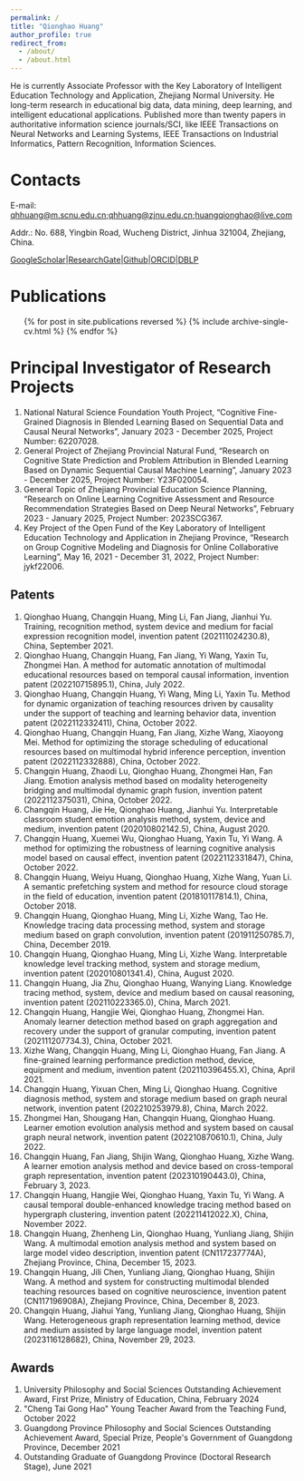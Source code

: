 ```yaml
---
permalink: /
title: "Qionghao Huang"
author_profile: true
redirect_from: 
  - /about/
  - /about.html
---
```


He is currently Associate Professor with the Key Laboratory of Intelligent Education Technology and Application, Zhejiang Normal University.
He long-term research in educational big data, data mining, deep learning, and intelligent educational applications. Published more than twenty papers in authoritative information science journals/SCI, like IEEE Transactions on Neural Networks and Learning Systems, IEEE Transactions on Industrial Informatics, Pattern Recognition, Information Sciences.


Contacts
======
E-mail: qhhuang@m.scnu.edu.cn;qhhuang@zjnu.edu.cn;huangqionghao@live.com

Addr.: No. 688, Yingbin Road, Wucheng District, Jinhua 321004, Zhejiang, China.

[GoogleScholar](https://scholar.google.com/citations?user=bdssb20AAAAJ)|[ResearchGate](https://www.researchgate.net/profile/Qionghao-Huang/)|[Github](https://github.com/qhhuang-ai)|[ORCID](https://orcid.org/0000-0002-5041-6093)|[DBLP](https://dblp.uni-trier.de/pid/234/8155.html)


Publications
======
  <ul>{% for post in site.publications reversed %}
    {% include archive-single-cv.html %}
  {% endfor %}</ul>

Principal Investigator of Research Projects
======

1. National Natural Science Foundation Youth Project, “Cognitive Fine-Grained Diagnosis in Blended Learning Based on Sequential Data and Causal Neural Networks”, January 2023 - December 2025, Project Number: 62207028.
1. General Project of Zhejiang Provincial Natural Fund, “Research on Cognitive State Prediction and Problem Attribution in Blended Learning Based on Dynamic Sequential Causal Machine Learning”, January 2023 - December 2025, Project Number: Y23F020054.
1. General Topic of Zhejiang Provincial Education Science Planning, “Research on Online Learning Cognitive Assessment and Resource Recommendation Strategies Based on Deep Neural Networks”, February 2023 - January 2025, Project Number: 2023SCG367.
1. Key Project of the Open Fund of the Key Laboratory of Intelligent Education Technology and Application in Zhejiang Province, “Research on Group Cognitive Modeling and Diagnosis for Online Collaborative Learning”, May 16, 2021 - December 31, 2022, Project Number: jykf22006.

Patents
------
1. Qionghao Huang, Changqin Huang, Ming Li, Fan Jiang, Jianhui Yu. Training, recognition method, system device and medium for facial expression recognition model, invention patent (202111024230.8), China, September 2021.
1. Qionghao Huang, Changqin Huang, Fan Jiang, Yi Wang, Yaxin Tu, Zhongmei Han. A method for automatic annotation of multimodal educational resources based on temporal causal information, invention patent (202210715895.1), China, July 2022.
1. Qionghao Huang, Changqin Huang, Yi Wang, Ming Li, Yaxin Tu. Method for dynamic organization of teaching resources driven by causality under the support of teaching and learning behavior data, invention patent (2022112332411), China, October 2022.
1. Qionghao Huang, Changqin Huang, Fan Jiang, Xizhe Wang, Xiaoyong Mei. Method for optimizing the storage scheduling of educational resources based on multimodal hybrid inference perception, invention patent (2022112332888), China, October 2022.
1. Changqin Huang, Zhaodi Lu, Qionghao Huang, Zhongmei Han, Fan Jiang. Emotion analysis method based on modality heterogeneity bridging and multimodal dynamic graph fusion, invention patent (2022112375031), China, October 2022.
1. Changqin Huang, Jie He, Qionghao Huang, Jianhui Yu. Interpretable classroom student emotion analysis method, system, device and medium, invention patent (202010802142.5), China, August 2020.
1. Changqin Huang, Xuemei Wu, Qionghao Huang, Yaxin Tu, Yi Wang. A method for optimizing the robustness of learning cognitive analysis model based on causal effect, invention patent (2022112331847), China, October 2022.
1. Changqin Huang, Weiyu Huang, Qionghao Huang, Xizhe Wang, Yuan Li. A semantic prefetching system and method for resource cloud storage in the field of education, invention patent (201810117814.1), China, October 2018.
1. Changqin Huang, Qionghao Huang, Ming Li, Xizhe Wang, Tao He. Knowledge tracing data processing method, system and storage medium based on graph convolution, invention patent (201911250785.7), China, December 2019.
1. Changqin Huang, Qionghao Huang, Ming Li, Xizhe Wang. Interpretable knowledge level tracking method, system and storage medium, invention patent (202010801341.4), China, August 2020.
1. Changqin Huang, Jia Zhu, Qionghao Huang, Wanying Liang. Knowledge tracing method, system, device and medium based on causal reasoning, invention patent (202110223365.0), China, March 2021.
1. Changqin Huang, Hangjie Wei, Qionghao Huang, Zhongmei Han. Anomaly learner detection method based on graph aggregation and recovery under the support of granular computing, invention patent (202111207734.3), China, October 2021.
1. Xizhe Wang, Changqin Huang, Ming Li, Qionghao Huang, Fan Jiang. A fine-grained learning performance prediction method, device, equipment and medium, invention patent (202110396455.X), China, April 2021.
1. Changqin Huang, Yixuan Chen, Ming Li, Qionghao Huang. Cognitive diagnosis method, system and storage medium based on graph neural network, invention patent (202210253979.8), China, March 2022.
1. Zhongmei Han, Shougang Han, Changqin Huang, Qionghao Huang. Learner emotion evolution analysis method and system based on causal graph neural network, invention patent (202210870610.1), China, July 2022.
1. Changqin Huang, Fan Jiang, Shijin Wang, Qionghao Huang, Xizhe Wang. A learner emotion analysis method and device based on cross-temporal graph representation, invention patent (202310190443.0), China, February 3, 2023.
1. Changqin Huang, Hangjie Wei, Qionghao Huang, Yaxin Tu, Yi Wang. A causal temporal double-enhanced knowledge tracing method based on hypergraph clustering, invention patent (202211412022.X), China, November 2022.
1. Changqin Huang, Zhenheng Lin, Qionghao Huang, Yunliang Jiang, Shijin Wang. A multimodal emotion analysis method and system based on large model video description, invention patent (CN117237774A), Zhejiang Province, China, December 15, 2023.
1. Changqin Huang, Jili Chen, Yunliang Jiang, Qionghao Huang, Shijin Wang. A method and system for constructing multimodal blended teaching resources based on cognitive neuroscience, invention patent (CN117196908A), Zhejiang Province, China, December 8, 2023.
1. Changqin Huang, Jiahui Yang, Yunliang Jiang, Qionghao Huang, Shijin Wang. Heterogeneous graph representation learning method, device and medium assisted by large language model, invention patent (2023116128682), China, November 29, 2023.

Awards
------
1. University Philosophy and Social Sciences Outstanding Achievement Award, First Prize, Ministry of Education, China, February 2024
1. "Cheng Tai Gong Hao" Young Teacher Award from the Teaching Fund, October 2022
1. Guangdong Province Philosophy and Social Sciences Outstanding Achievement Award, Special Prize, People's Government of Guangdong Province, December 2021
1. Outstanding Graduate of Guangdong Province  (Doctoral Research Stage), June 2021
